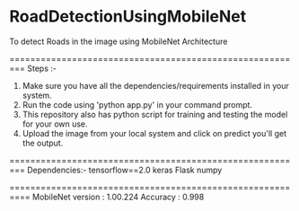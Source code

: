 # RoadDetectionUsingMobileNet
To detect Roads in the image using MobileNet Architecture

=========================================================
Steps :-
1) Make sure you have all the dependencies/requirements installed in your system.
2) Run the code using 'python app.py' in your command prompt.
3) This repository also has python script for training and testing the model for your own use.
4) Upload the image from your local system and click on predict you'll get the output.

=========================================================
Dependencies:-
tensorflow==2.0
keras
Flask
numpy

==========================================================
MobileNet version : 1.00.224
Accuracy : 0.998
